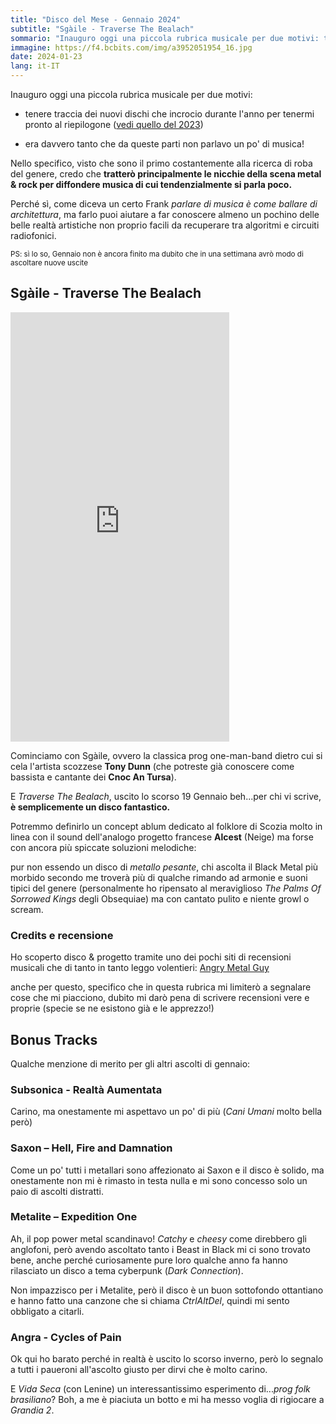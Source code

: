 ```yaml
---
title: "Disco del Mese - Gennaio 2024"
subtitle: "Sgàile - Traverse The Bealach"
sommario: "Inauguro oggi una piccola rubrica musicale per due motivi: tenere traccia dei nuovi dischi che incrocio durante l'anno per tenermi pronto al riepilogone...."
immagine: https://f4.bcbits.com/img/a3952051954_16.jpg
date: 2024-01-23
lang: it-IT
---
```


Inauguro oggi una piccola rubrica musicale per due motivi: 

* tenere traccia dei nuovi dischi che incrocio durante l'anno per tenermi pronto al riepilogone ([vedi quello del 2023](/posts/ita/2023))

* era davvero tanto che da queste parti non parlavo un po' di musica!

Nello specifico, visto che sono il primo costantemente alla ricerca di roba del genere, credo che **tratterò principalmente le nicchie della scena metal & rock per diffondere musica di cui tendenzialmente si parla poco.**

Perché sì, come diceva un certo Frank _parlare di musica è come ballare di architettura_, ma farlo puoi aiutare a far conoscere almeno un pochino delle belle realtà artistiche non proprio facili da recuperare tra algoritmi e circuiti radiofonici.

<small>PS: sì lo so, Gennaio non è ancora finito ma dubito che in una settimana avrò modo di ascoltare nuove uscite</small>

## Sgàile - Traverse The Bealach

<iframe style="border: 0; width: 350px; height: 687px;" src="https://bandcamp.com/EmbeddedPlayer/album=1617640734/size=large/bgcol=ffffff/linkcol=0687f5/transparent=true/" seamless><a href="https://sgaile.bandcamp.com/album/traverse-the-bealach-2">Traverse The Bealach by Sgàile</a></iframe>

Cominciamo con Sgàile, ovvero la classica prog one-man-band dietro cui si cela l'artista scozzese **Tony Dunn** (che potreste già conoscere come bassista e cantante dei **Cnoc An Tursa**). 

E _Traverse The Bealach_, uscito lo scorso 19 Gennaio beh...per chi vi scrive, **è semplicemente un disco fantastico.**

Potremmo definirlo un concept ablum dedicato al folklore di Scozia molto in linea con il sound dell'analogo progetto francese **Alcest** (Neige) ma forse con ancora più spiccate soluzioni melodiche: 

pur non essendo un disco di _metallo pesante_, chi ascolta il Black Metal più morbido secondo me troverà più di qualche rimando ad armonie e suoni tipici del genere (personalmente ho ripensato al meraviglioso _The Palms Of Sorrowed Kings_ degli Obsequiae) ma con cantato pulito e niente growl o scream. 

### Credits e recensione

Ho scoperto disco & progetto tramite uno dei pochi siti di recensioni musicali che di tanto in tanto leggo volentieri: [Angry Metal Guy](https://www.angrymetalguy.com/sgaile-traverse-the-bealach-review/) 

anche per questo, specifico che in questa rubrica mi limiterò a segnalare cose che mi piacciono, dubito mi darò pena di scrivere recensioni vere e proprie (specie se ne esistono già e le apprezzo!)

## Bonus Tracks

Qualche menzione di merito per gli altri ascolti di gennaio:

### Subsonica - Realtà Aumentata

Carino, ma onestamente mi aspettavo un po' di più (_Cani Umani_ molto bella però)

### Saxon – Hell, Fire and Damnation

Come un po' tutti i metallari sono affezionato ai Saxon e il disco è solido, ma onestamente non mi è rimasto in testa nulla e mi sono concesso solo un paio di ascolti distratti. 

### Metalite – Expedition One

Ah, il pop power metal scandinavo! _Catchy_ e _cheesy_ come direbbero gli anglofoni, però avendo ascoltato tanto i Beast in Black mi ci sono trovato bene, anche perché curiosamente pure loro qualche anno fa hanno rilasciato un disco a tema cyberpunk (_Dark Connection_). 

Non impazzisco per i Metalite, però il disco è un buon sottofondo ottantiano e hanno fatto una canzone che si chiama _CtrlAltDel_, quindi mi sento obbligato a citarli.

### Angra - Cycles of Pain

Ok qui ho barato perché in realtà è uscito lo scorso inverno, però lo segnalo a tutti i paueroni all'ascolto giusto per dirvi che è molto carino.

E _Vida Seca_ (con Lenine) un interessantissimo esperimento di..._prog folk brasiliano_? Boh, a me è piaciuta un botto e mi ha messo voglia di rigiocare a _Grandia 2_.


